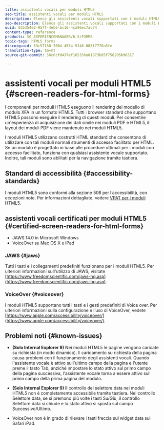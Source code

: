 ```yaml
---
title: assistenti vocali per moduli HTML5
seo-title: assistenti vocali per moduli HTML5
description: Elenca gli assistenti vocali supportati con i moduli HTML5.
seo-description: Elenca gli assistenti vocali supportati con i moduli HTML5.
uuid: 035354e2-957f-4eb6-bc16-4ca96ec7ac74
content-type: reference
products: SG_EXPERIENCEMANAGER/6.5/FORMS
topic-tags: hTML5_forms
discoiquuid: 53c57180-7004-4534-9146-603f7770a6fe
translation-type: tm+mt
source-git-commit: 56c6cfd437ef185336e81373bd5f758205b96317

---
```



# assistenti vocali per moduli HTML5 {#screen-readers-for-html-forms}

I componenti per moduli HTML5 eseguono il rendering del modello di modulo XFA in un formato HTML5. Tutti i browser standard che supportano HTML5 possono eseguire il rendering di questi moduli. Per consentire un&#39;esperienza di acquisizione dei dati simile nei moduli PDF e HTML5, il layout dei moduli PDF viene mantenuto nei moduli HTML5.

I moduli HTML5 utilizzano costrutti HTML standard che consentono di utilizzare con tali moduli normali strumenti di accesso facilitato per HTML. Se un modulo è progettato in base alle procedure ottimali per i moduli con accesso facilitato, funziona con qualsiasi assistente vocale supportato. Inoltre, tali moduli sono abilitati per la navigazione tramite tastiera.

## Standard di accessibilità {#accessibility-standards}

I moduli HTML5 sono conformi alla sezione 508 per l’accessibilità, con eccezioni note. Per informazioni dettagliate, vedere [VPAT per i moduli](https://www.adobe.com/mena_en/accessibility/compliance/livecycle-mobile-forms-es4-section-508-vpat.html) HTML5.

## assistenti vocali certificati per moduli HTML5 {#certified-screen-readers-for-html-forms}

* JAWS 14.0 in Microsoft Windows
* VoiceOver su Mac OS X e iPad

### JAWS {#jaws}

Tutti i tasti e i collegamenti predefiniti funzionano per i moduli HTML5. Per ulteriori informazioni sull&#39;utilizzo di JAWS, visitate [https://www.freedomscientific.com/jaws-hq.asp](https://www.freedomscientific.com/jaws-hq.asp).

### VoiceOver {#voiceover}

I moduli HTML5 supportano tutti i tasti e i gesti predefiniti di Voice over. Per ulteriori informazioni sulla configurazione e l’uso di VoiceOver, vedete [https://www.apple.com/accessibility/voiceover/](https://www.apple.com/accessibility/voiceover/).

## Problemi noti {#known-issues}

* **(Solo Internal Explorer 9)** Nei moduli HTML5 le pagine vengono caricate su richiesta (in modo dinamico). Il caricamento su richiesta della pagina causa problemi con il funzionamento degli assistenti vocali. Quando l&#39;assistente vocale è attivo sull&#39;ultimo campo della pagina e l&#39;utente preme il tasto Tab, anziché impostare lo stato attivo sul primo campo della pagina successiva, l&#39;assistente vocale torna a essere attivo sul primo campo della prima pagina del modulo.
* **(Solo Internal Explorer 9)** Il controllo del selettore data nei moduli HTML5 non è completamente accessibile tramite tastiera. Nel controllo Selettore data, se si premono più volte i tasti Su/Giù, il controllo Selettore data si chiude e lo stato attivo si sposta sul campo Successivo/Ultimo.

* VoiceOver non è in grado di rilevare i tasti freccia sul widget data sul Safari iPad.
